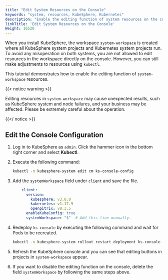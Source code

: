 ```yaml
---
title: "Edit System Resources on the Console"
keywords: "system, resources, KubeSphere, Kubernetes"
description: "Enable the editing function of system resources on the console."
linkTitle: 'Edit System Resources on the Console'
Weight: 16520
---
```


When you install KubeSphere, the workspace `system-workspace` is created where all KubeSphere system projects and Kubernetes system projects run. To avoid any misoperation on both systems, you are not allowed to edit resources in the workspace directly on the console. However, you can still make adjustments to resources using `kubectl`.

This tutorial demonstrates how to enable the editing function of `system-workspace` resources.

{{< notice warning >}}

Editing resources in `system-workspace` may cause unexpected results, such as KubeSphere system and node failures, and your business may be affected. Please be extremely careful about the operation.

{{</ notice >}}

## Edit the Console Configuration

1. Log in to KubeSphere as `admin`. Click the hammer icon in the bottom right corner and select **Kubectl**.

2. Execute the following command:

   ```bash
   kubectl -n kubesphere-system edit cm ks-console-config
   ```

3. Add the `systemWorkspace` field under `client` and save the file.

   ```yaml
       client:
         version:
           kubesphere: v3.0.0
           kubernetes: v1.17.9
           openpitrix: v0.3.5
         enableKubeConfig: true
         systemWorkspace: "$"  # Add this line manually.
   ```

4. Redeploy `ks-console` by executing the following command and wait for Pods to be recreated.

   ```bash
   kubectl -n kubesphere-system rollout restart deployment ks-console
   ```

5. Refresh the KubeSphere console and you can see that editing buttons in projects in `system-workspace` appear.

6. If you want to disable the editing function on the console, delete the field `systemWorkspace` by following the same steps above. 

